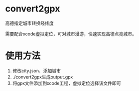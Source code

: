 # convert2gpx
高德指定城市转换经纬度

需要配合xcode虚拟定位，可对城市漫游，快速实现高德点亮城市。

# 使用方法
1. 修改city.json，添加城市
2. ./convert2gpx生成output.gpx
3. 将gpx文件添加到xcode工程，虚拟定位选择该文件即可

